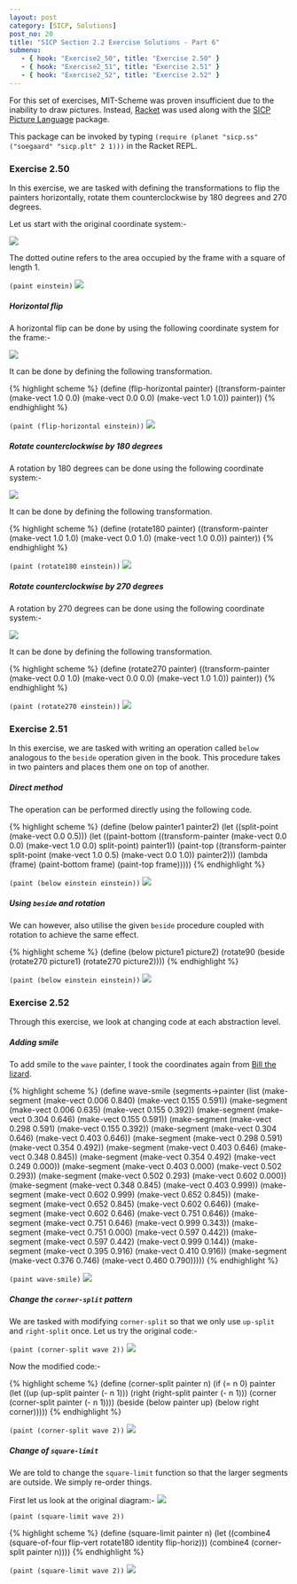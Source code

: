 ```yaml
---
layout: post
category: [SICP, Solutions]
post_no: 20
title: "SICP Section 2.2 Exercise Solutions - Part 6"
submenu:
   - { hook: "Exercise2_50", title: "Exercise 2.50" }
   - { hook: "Exercise2_51", title: "Exercise 2.51" }
   - { hook: "Exercise2_52", title: "Exercise 2.52" }
---
```


For this set of exercises, MIT-Scheme was proven insufficient due to the inability to draw pictures. Instead, [Racket](http://racket-lang.org/) was used along with the [SICP Picture Language](http://planet.racket-lang.org/package-source/soegaard/sicp.plt/2/1/planet-docs/sicp-manual/index.html) package.

This package can be invoked by typing `(require (planet "sicp.ss" ("soegaard" "sicp.plt" 2 1)))` in the Racket REPL.

<!--excerpt-->

### Exercise 2.50<a name="Exercise2_50">&nbsp;</a>

In this exercise, we are tasked with defining the transformations to flip the painters horizontally, rotate them counterclockwise by 180 degrees and 270 degrees.

Let us start with the original coordinate system:-

![](/images/Ex2_50_orig_coord.svg)

The dotted outine refers to the area occupied by the frame with a square of length 1.

`(paint einstein)`
![](/images/Ex2_44P1.png)

##### Horizontal flip

A horizontal flip can be done by using the following coordinate system for the frame:-

![](/images/Ex2_50_horiz_flip.svg)

It can be done by defining the following transformation.

{% highlight scheme %}
(define (flip-horizontal painter)
   ((transform-painter (make-vect 1.0 0.0)
		       (make-vect 0.0 0.0)
		       (make-vect 1.0 1.0))
    painter))
{% endhighlight %}

`(paint (flip-horizontal einstein))`
![](/images/Ex2_50P1.png)

##### Rotate counterclockwise by 180 degrees

A rotation by 180 degrees can be done using the following coordinate system:-

![](/images/Ex2_50_180_rotate.svg)

It can be done by defining the following transformation.

{% highlight scheme %}
(define (rotate180 painter)
   ((transform-painter (make-vect 1.0 1.0)
        		       (make-vect 0.0 1.0)
		               (make-vect 1.0 0.0))
    painter))
{% endhighlight %}

`(paint (rotate180 einstein))`
![](/images/Ex2_50P2.png)

##### Rotate counterclockwise by 270 degrees

A rotation by 270 degrees can be done using the following coordinate system:-

![](/images/Ex2_50_270_rotate.svg)

It can be done by defining the following transformation.

{% highlight scheme %}
(define (rotate270 painter)
   ((transform-painter (make-vect 0.0 1.0)
        		       (make-vect 0.0 0.0)
		               (make-vect 1.0 1.0))
    painter))
{% endhighlight %}

`(paint (rotate270 einstein))`
![](/images/Ex2_50P3.png)

### Exercise 2.51<a name="Exercise2_51">&nbsp;</a>

In this exercise, we are tasked with writing an operation called `below` analogous to the `beside` operation given in the book. This procedure takes in two painters and places them one on top of another.

##### Direct method

The operation can be performed directly using the following code.

{% highlight scheme %}
(define (below painter1 painter2)
  (let ((split-point (make-vect 0.0 0.5)))
    (let ((paint-bottom
	        ((transform-painter (make-vect 0.0 0.0)
					            (make-vect 1.0 0.0)
						        split-point) painter1))
	      (paint-top
		    ((transform-painter split-point
						        (make-vect 1.0 0.5)
						        (make-vect 0.0 1.0)) painter2)))
	     (lambda (frame)
	       (paint-bottom frame)
	       (paint-top frame)))))
{% endhighlight %}

`(paint (below einstein einstein))`
![](/images/Ex2_51P1.png)

##### Using `beside` and rotation

We can however, also utilise the given `beside` procedure coupled with rotation to achieve the same effect.

{% highlight scheme %}
(define (below picture1 picture2)
   (rotate90 
    (beside (rotate270 picture1)
     	    (rotate270 picture2))))
{% endhighlight %}

`(paint (below einstein einstein))`
![](/images/Ex2_51P1.png)

### Exercise 2.52<a name="Exercise2_52">&nbsp;</a>

Through this exercise, we look at changing code at each abstraction level.

##### Adding smile

To add smile to the `wave` painter, I took the coordinates again from [Bill the lizard](http://www.billthelizard.com/2012/02/sicp-252-levels-of-language-for-robust.html).

{% highlight scheme %}
(define wave-smile
  (segments->painter
   (list
    (make-segment
     (make-vect 0.006 0.840)
     (make-vect 0.155 0.591))
    (make-segment
     (make-vect 0.006 0.635)
     (make-vect 0.155 0.392))
    (make-segment
     (make-vect 0.304 0.646)
     (make-vect 0.155 0.591))
    (make-segment
     (make-vect 0.298 0.591)
     (make-vect 0.155 0.392))
    (make-segment
     (make-vect 0.304 0.646)
     (make-vect 0.403 0.646))
    (make-segment
     (make-vect 0.298 0.591)
     (make-vect 0.354 0.492))
    (make-segment
     (make-vect 0.403 0.646)
     (make-vect 0.348 0.845))
    (make-segment
     (make-vect 0.354 0.492)
     (make-vect 0.249 0.000))
    (make-segment
     (make-vect 0.403 0.000)
     (make-vect 0.502 0.293))
    (make-segment
     (make-vect 0.502 0.293)
     (make-vect 0.602 0.000))
    (make-segment
     (make-vect 0.348 0.845)
     (make-vect 0.403 0.999))
    (make-segment
     (make-vect 0.602 0.999)
     (make-vect 0.652 0.845))
    (make-segment
     (make-vect 0.652 0.845)
     (make-vect 0.602 0.646))
    (make-segment
     (make-vect 0.602 0.646)
     (make-vect 0.751 0.646))
    (make-segment
     (make-vect 0.751 0.646)
     (make-vect 0.999 0.343))
    (make-segment
     (make-vect 0.751 0.000)
     (make-vect 0.597 0.442))
    (make-segment
     (make-vect 0.597 0.442)
     (make-vect 0.999 0.144))
    (make-segment
     (make-vect 0.395 0.916)
     (make-vect 0.410 0.916))
    (make-segment
     (make-vect 0.376 0.746)
     (make-vect 0.460 0.790)))))
{% endhighlight %}

`(paint wave-smile)`
![](/images/Ex2_52P1.png)

##### Change the `corner-split` pattern

We are tasked with modifying `corner-split` so that we only use `up-split` and `right-split` once. Let us try the original code:-

`(paint (corner-split wave 2))`
![](/images/Ex2_52P2.png)

Now the modified code:-

{% highlight scheme %}
(define (corner-split painter n)
  (if (= n 0)
      painter
      (let ((up (up-split painter (- n 1)))
            (right (right-split painter (- n 1)))
            (corner (corner-split painter (- n 1))))
		(beside (below painter up)
                (below right corner)))))
{% endhighlight %}

`(paint (corner-split wave 2))`
![](/images/Ex2_52P3.png)

##### Change of `square-limit`

We are told to change the `square-limit` function so that the larger segments are outside. We simply re-order things.

First let us look at the original diagram:-
![](/images/Ex2_52P4.png)

`(paint (square-limit wave 2))`

{% highlight scheme %}
(define (square-limit painter n)
  (let ((combine4 
         (square-of-four flip-vert
                         rotate180
                         identity 
                         flip-horiz)))
    (combine4 (corner-split painter n))))
{% endhighlight %}

`(paint (square-limit wave 2))`
![](/images/Ex2_52P5.png)

